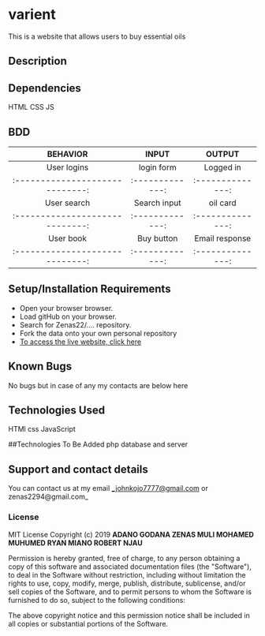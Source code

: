 # varient

This is a website that allows users to buy essential oils

## Description


## Dependencies
HTML
CSS
JS


## BDD
|    BEHAVIOR                   |     INPUT     |    OUTPUT      |
|:-----------------------------:|:-------------:|:--------------:|
|User logins                    | login form    | Logged in      |
|:-----------------------------:|:-------------:|:--------------:|
|User search                    | Search input  | oil card    |
|:-----------------------------:|:-------------:|:--------------:|
|User book                      | Buy button   | Email response |
|:-----------------------------:|:-------------:|:--------------:|


## Setup/Installation Requirements
* Open your browser browser.
* Load gitHub on your browser.
* Search for Zenas22/.... repository.
* Fork the data onto your own personal repository
* [To access the live website, click here](https://lorddoyo.github.io/varient)


## Known Bugs
No bugs but in case of any my contacts are below here

## Technologies Used
HTMl
css
JavaScript

##Technologies To Be Added
php
database and server

## Support and contact details
You can contact us at my email _johnkojo7777@gmail.com or zenas2294@gmail.com_

### License
MIT License  Copyright (c) 2019 **ADANO GODANA ZENAS MULI MOHAMED MUHUMED RYAN MIANO ROBERT NJAU**

Permission is hereby granted, free of charge, to any person obtaining a copy
of this software and associated documentation files (the "Software"), to deal
in the Software without restriction, including without limitation the rights
to use, copy, modify, merge, publish, distribute, sublicense, and/or sell
copies of the Software, and to permit persons to whom the Software is
furnished to do so, subject to the following conditions:

The above copyright notice and this permission notice shall be included in all
copies or substantial portions of the Software.
